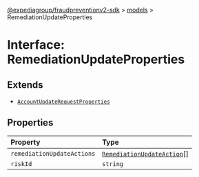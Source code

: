 [@expediagroup/fraudpreventionv2-sdk](../../index.md) > [models](../index.md) > RemediationUpdateProperties

# Interface: RemediationUpdateProperties

## Extends

-   [`AccountUpdateRequestProperties`](interface.AccountUpdateRequestProperties.md)

## Properties

| Property                   | Type                                                                       |
| :------------------------- | :------------------------------------------------------------------------- |
| `remediationUpdateActions` | [`RemediationUpdateAction`](../classes/class.RemediationUpdateAction.md)[] |
| `riskId`                   | `string`                                                                   |
